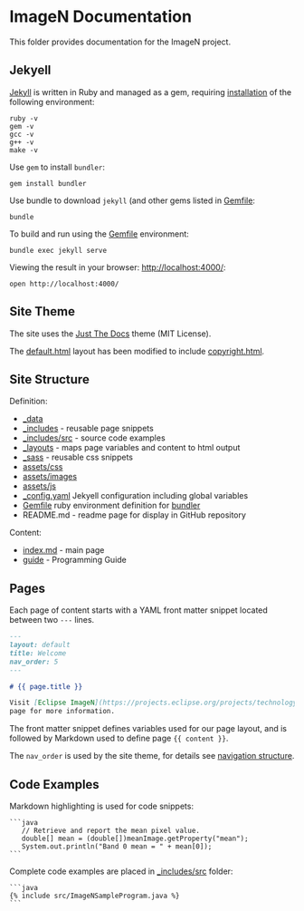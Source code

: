 # ImageN Documentation

This folder provides documentation for the ImageN project.

## Jekyell

[Jekyll](https://jekyllrb.com) is written in Ruby and managed as a gem, requiring [installation](https://jekyllrb.com/docs/installation/) of the following environment:

```
ruby -v
gem -v
gcc -v
g++ -v
make -v
```

Use `gem` to install `bundler`:

```
gem install bundler
```

Use bundle to download `jekyll` (and other gems listed in [Gemfile](Gemfile):

```
bundle
```

To build and run using the [Gemfile](Gemfile) environment:

```
bundle exec jekyll serve
```

Viewing the result in your browser: [http://localhost:4000/](http://localhost:4000/):

```
open http://localhost:4000/
```

## Site Theme

The site uses the [Just The Docs](https://pmarsceill.github.io/just-the-docs/) theme (MIT License).

The [default.html](_layouts/default.html) layout has been modified to include [copyright.html](_includes/copyright.html).

## Site Structure

Definition:

* [_data](_data)
* [_includes](_includes) - reusable page snippets
* [_includes/src](_includes/src) - source code examples 
* [_layouts](_layouts) - maps page variables and content to html output
* [_sass](_sass) - reusable css snippets
* [assets/css](assets/css)
* [assets/images](assets/images)
* [assets/js](assets/js)
* [_config.yaml](_config.yaml) Jekyell configuration including global variables
* [Gemfile](Gemfile) ruby environment definition for  [bundler](https://rubygems.org/gems/bundler)
* README.md - readme page for display in GitHub repository

Content:

* [index.md](index.md) - main page
* [guide](guide) - Programming Guide

## Pages

Each page of content starts with a YAML front matter snippet located between two ``---`` lines.

```Markdown
---
layout: default
title: Welcome
nav_order: 5
---

# {{ page.title }}

Visit [Eclipse ImageN](https://projects.eclipse.org/projects/technology.imagen) project
page for more information.
```

The front matter snippet defines variables used for our page layout, and is followed by Markdown used to define page `{{ content }}`.

The `nav_order` is used by the site theme, for details see [navigation structure](https://pmarsceill.github.io/just-the-docs/docs/navigation-structure/).

## Code Examples

Markdown highlighting is used for code snippets:

````
```java
   // Retrieve and report the mean pixel value.
   double[] mean = (double[])meanImage.getProperty("mean");
   System.out.println("Band 0 mean = " + mean[0]);
```
````

Complete code examples are placed in [_includes/src](_includes/src) folder:

````
```java
{% include src/ImageNSampleProgram.java %}
```
````

